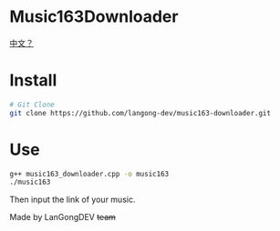 # Music163Downloader

[中文？](/README-CH.md)

# Install

```bash
# Git Clone
git clone https://github.com/langong-dev/music163-downloader.git
```

# Use

```bash
g++ music163_downloader.cpp -o music163
./music163
```

Then input the link of your music.

Made by LanGongDEV ~~team~~
